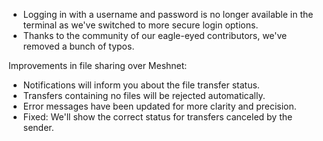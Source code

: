 * Logging in with a username and password is no longer available in the terminal as we've switched to more secure login options.
* Thanks to the community of our eagle-eyed contributors, we've removed a bunch of typos.

Improvements in file sharing over Meshnet:
* Notifications will inform you about the file transfer status.
* Transfers containing no files will be rejected automatically.
* Error messages have been updated for more clarity and precision.
* Fixed: We'll show the correct status for transfers canceled by the sender.